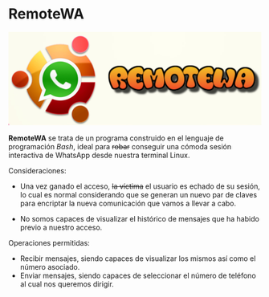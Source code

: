 # RemoteWA

![RemoteWA](images/RemoteWA.jpg)

**RemoteWA** se trata de un programa construido en el lenguaje de programación _Bash_, ideal para ~~robar~~ conseguir una cómoda sesión interactiva de WhatsApp desde nuestra terminal Linux.

Consideraciones:

* Una vez ganado el acceso, ~~la víctima~~ el usuario es echado de su sesión, lo cual es normal considerando que se generan un nuevo par de claves para encriptar la nueva comunicación que vamos a llevar a cabo.

* No somos capaces de visualizar el histórico de mensajes que ha habido previo a nuestro acceso.

Operaciones permitidas:

* Recibir mensajes, siendo capaces de visualizar los mismos así como el número asociado.
* Enviar mensajes, siendo capaces de seleccionar el número de teléfono al cual nos queremos dirigir.
